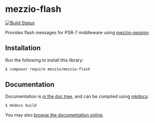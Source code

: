 # mezzio-flash

[![Build Status](https://github.com/mezzio/mezzio-flash/actions/workflows/continuous-integration.yml/badge.svg)](https://github.com/mezzio/mezzio-flash/actions/workflows/continuous-integration.yml)

Provides flash messages for PSR-7 middleware using
[mezzio-session](https://docs.mezzio.dev/mezzio-session/).

## Installation

Run the following to install this library:

```bash
$ composer require mezzio/mezzio-flash
```

## Documentation

Documentation is [in the doc tree](docs/book/), and can be compiled using [mkdocs](https://www.mkdocs.org):

```bash
$ mkdocs build
```

You may also [browse the documentation online](https://docs.mezzio.dev/mezzio-flash/).
